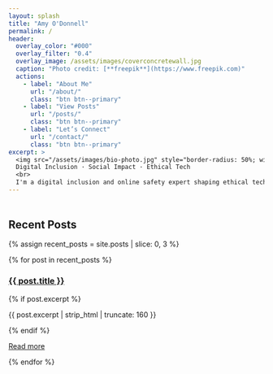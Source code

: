 ```yaml
---
layout: splash
title: "Amy O'Donnell"
permalink: /
header:
  overlay_color: "#000"
  overlay_filter: "0.4"
  overlay_image: /assets/images/coverconcretewall.jpg
  caption: "Photo credit: [**freepik**](https://www.freepik.com)"
  actions:
    - label: "About Me"
      url: "/about/"
      class: "btn btn--primary"
    - label: "View Posts"
      url: "/posts/"
      class: "btn btn--primary"
    - label: "Let’s Connect"
      url: "/contact/"
      class: "btn btn--primary"
excerpt: >
  <img src="/assets/images/bio-photo.jpg" style="border-radius: 50%; width: 150px; margin-bottom: 10px;"><br>
  Digital Inclusion · Social Impact · Ethical Tech  
  <br>
  I'm a digital inclusion and online safety expert shaping ethical technology to benefit society.
---
```


<section class="recent-posts" style="margin-top: 3rem;">
  <h2>Recent Posts</h2>

  {% assign recent_posts = site.posts | slice: 0, 3 %}

  <div class="entries-plain">
    {% for post in recent_posts %}
      <article class="archive__item">
        <h3 class="archive__item-title">
          <a href="{{ post.url | relative_url }}">{{ post.title }}</a>
        </h3>
        {% if post.excerpt %}
          <p class="archive__item-excerpt">
            {{ post.excerpt | strip_html | truncate: 160 }}
          </p>
        {% endif %}
        <p><a href="{{ post.url | relative_url }}" class="btn btn--primary">Read more</a></p>
      </article>
    {% endfor %}
  </div>
</section>

